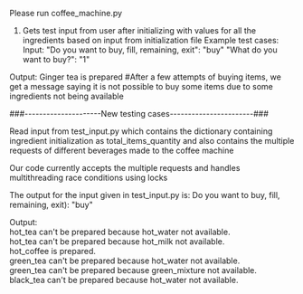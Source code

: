 Please run coffee_machine.py 
 1. Gets test input from user after initializing with values for all the ingredients based on input from initialization file
 Example test cases:
 Input:
 "Do you want to buy, fill, remaining, exit": "buy"
 "What do you want to buy?": "1"

 Output:
 Ginger tea is prepared
 #After a few attempts of buying items, we get a message saying it is not possible to buy some items due to some ingredients not being available

###---------------------New testing cases-----------------------###

Read input from test_input.py which contains the dictionary containing ingredient initialization as total_items_quantity
and also contains the multiple requests of different beverages made to the coffee machine

Our code currently accepts the multiple requests and handles multithreading race conditions using locks

The output for the input given in test_input.py is:
Do you want to buy, fill, remaining, exit):
"buy"

Output:  
hot_tea can't be prepared because hot_water not available. <br />
hot_tea can't be prepared because hot_milk not available. <br />
hot_coffee is prepared. <br />
green_tea can't be prepared because hot_water not available. <br />
green_tea can't be prepared because green_mixture not available. <br />
black_tea can't be prepared because hot_water not available. <br />

